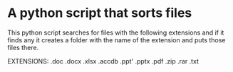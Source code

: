 # A python script that sorts files
This python script searches for files with the following extensions and if it finds any it creates a folder with the name of the extension and puts those files there.

EXTENSIONS:
  .doc 
  .docx
  .xlsx
  .accdb
  .ppt'
  .pptx
  .pdf
  .zip
  .rar
  .txt

